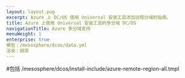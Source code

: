 ```yaml
---
layout: layout.pug
excerpt: Azure 上 DC/OS 使用 Universal 安装工具添加远程分域的指南。
title: Azure 上使用 Universal 安装工具的多分域 DC/OS
navigationTitle: Azure 多分域支持
menuWeight: 1
enterprise: true
模型：/mesosphere/dcos/data.yml
渲染：胡须
---
```


#包括 /mesosphere/dcos/install-include/azure-remote-region-all.tmpl
